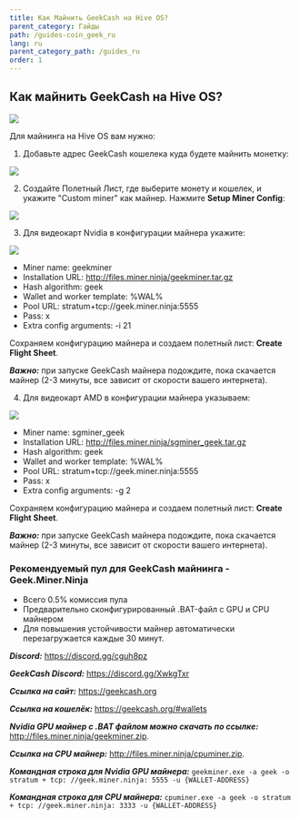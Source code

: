 ```yaml
---
title: Как Майнить GeekCash на Hive OS?
parent_category: Гайды
path: /guides-coin_geek_ru
lang: ru
parent_category_path: /guides_ru
order: 1
---
```


## Как майнить GeekCash на Hive OS?

<img src="https://images.golos.io/DQmdua5LfZqEeuho8faPdsh2qt5WtzR57Yr9EXLnAY9L8bo/image.png">

Для майнинга на Hive OS вам нужно:
1. Добавьте адрес GeekCash кошелека куда будете майнить монетку:
<img src="https://images.golos.io/DQmZworYwjUqAuhXi9pTqV5aiuZLxK2Cho5jMjdjagwvn9L/image.png">

2. Создайте Полетный Лист, где выберите монету и кошелек, и укажите "Custom miner" как майнер. Нажмите **Setup Miner Config**:
<img src="https://images.golos.io/DQmV2xvAt1FkDAGa5gG86aNU4Eit4JD5z8y3qYAwQ5Qvi7U/image.png">

3. Для видеокарт Nvidia в конфигурации майнера укажите:
<img src="https://images.golos.io/DQmae8Gsror11SpLWAxPjdFcbMnJTxmE3bkE82HNZHFd3e6/image.png">

- Miner name: geekminer
- Installation URL: http://files.miner.ninja/geekminer.tar.gz
- Hash algorithm: geek
- Wallet and worker template: %WAL%
- Pool URL: stratum+tcp://geek.miner.ninja:5555
- Pass: x
- Extra config arguments: -i 21

Сохраняем конфигурацию майнера и создаем полетный лист: **Create Flight Sheet**.

***Важно:*** при запуске GeekCash майнера подождите, пока скачается майнер (2-3 минуты, все зависит от скорости вашего интернета).

4. Для видеокарт AMD в конфигурации майнера указываем:
<img src="https://images.golos.io/DQmTnMKg6E3TToA3cdsNPTX5DcbWoU33eygUkogBRqqcE3n/image.png">

- Miner name: sgminer_geek
- Installation URL: http://files.miner.ninja/sgminer_geek.tar.gz
- Hash algorithm: geek
- Wallet and worker template: %WAL%
- Pool URL: stratum+tcp://geek.miner.ninja:5555
- Pass: x
- Extra config arguments: -g 2

Сохраняем конфигурацию майнера и создаем полетный лист: **Create Flight Sheet**.

***Важно:*** при запуске GeekCash майнера подождите, пока скачается майнер (2-3 минуты, все зависит от скорости вашего интернета).

### Рекомендуемый пул для GeekCash майнинга - Geek.Miner.Ninja
- Всего 0.5% комиссия пула
- Предварительно сконфигурированный .BAT-файл с GPU и CPU майнером
- Для повышения устойчивости майнер автоматически перезагружается каждые 30 минут.

***Discord:*** https://discord.gg/cguh8pz

***GeekCash Discord:*** https://discord.gg/XwkgTxr

***Ссылка на сайт:*** https://geekcash.org

***Ссылка на кошелёк:*** https://geekcash.org/#wallets

***Nvidia GPU майнер с .BAT файлом можно скачать по ссылке:*** http://files.miner.ninja/geekminer.zip.

***Ссылка на CPU майнер:*** http://files.miner.ninja/cpuminer.zip.

***Командная строка для Nvidia GPU майнера:*** `geekminer.exe -a geek -o stratum + tcp: //geek.miner.ninja: 5555 -u {WALLET-ADDRESS}`

***Командная строка для CPU майнера:***
`cpuminer.exe -a geek -o stratum + tcp: //geek.miner.ninja: 3333 -u {WALLET-ADDRESS}`
